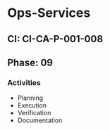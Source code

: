 # Ops-Services

## CI: CI-CA-P-001-008
## Phase: 09

### Activities
- Planning
- Execution
- Verification
- Documentation
